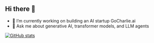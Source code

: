 ## Hi there 👋
- 🔭 I’m currently working on building an AI startup GoCharlie.ai
- 💬 Ask me about generative AI, transformer models, and LLM agents

[![GitHub stats](https://github-readme-stats.vercel.app/api?username=hatalis)](https://github.com/anuraghazra/github-readme-stats)

<!--
**hatalis/hatalis** is a ✨ _special_ ✨ repository because its `README.md` (this file) appears on your GitHub profile.

Here are some ideas to get you started:

- 🔭 I’m currently working on ...
- 🌱 I’m currently learning ...
- 👯 I’m looking to collaborate on ...
- 🤔 I’m looking for help with ...
- 💬 Ask me about ...
- 📫 How to reach me: ...
- 😄 Pronouns: ...
- ⚡ Fun fact: ...
-->
